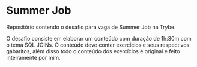 # Summer Job

Repositório contendo o desafio para vaga de Summer Job na Trybe.

O desafio consiste em elaborar um conteúdo com duração de 1h:30m com o tema SQL JOINs.
O conteúdo deve conter exercícios e seus respectivos gabaritos, além disso todo o conteúdo dos exercícios é original e feito inteiramente por mim. 
